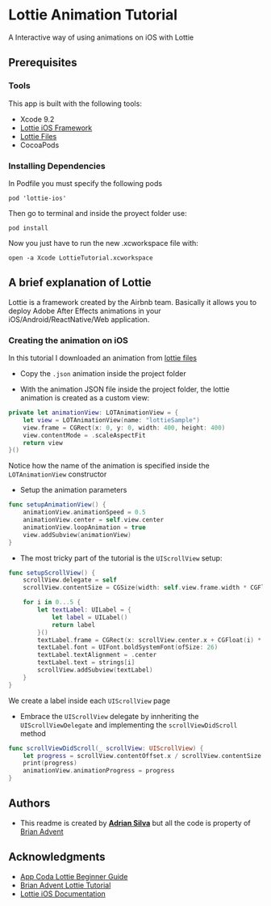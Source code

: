 # Lottie Animation Tutorial

A Interactive way of using animations on iOS with Lottie

## Prerequisites

### Tools

This app is built with the following tools:

* Xcode 9.2
* [Lottie iOS Framework](https://github.com/airbnb/lottie-ios)
* [Lottie Files](https://www.lottiefiles.com)
* CocoaPods

### Installing Dependencies

In Podfile you must specify the following pods

```
pod 'lottie-ios'
```

Then go to terminal and inside the proyect folder use:

```
pod install
```

Now you just have to run the new .xcworkspace file with:

```
open -a Xcode LottieTutorial.xcworkspace
```


## A brief explanation of Lottie

Lottie is a framework created by the Airbnb team. Basically it allows you to deploy Adobe After Effects animations in your iOS/Android/ReactNative/Web application.

### Creating the animation on iOS

In this tutorial I downloaded an animation from [lottie files](https://www.lottiefiles.com)

* Copy the `.json` animation inside the project folder

* With the animation JSON file inside the project folder, the lottie animation is created as a custom view:

```Swift
private let animationView: LOTAnimationView = {
    let view = LOTAnimationView(name: "lottieSample")
    view.frame = CGRect(x: 0, y: 0, width: 400, height: 400)
    view.contentMode = .scaleAspectFit
    return view
}()
```

Notice how the name of the animation is specified inside the `LOTAnimationView` constructor

* Setup the animation parameters

```Swift
func setupAnimationView() {
    animationView.animationSpeed = 0.5
    animationView.center = self.view.center
    animationView.loopAnimation = true
    view.addSubview(animationView)
}
```

* The most tricky part of the tutorial is the `UIScrollView` setup:

```Swift
func setupScrollView() {
    scrollView.delegate = self
    scrollView.contentSize = CGSize(width: self.view.frame.width * CGFloat(strings.count), height: scrollView.frame.height)

    for i in 0...5 {
        let textLabel: UILabel = {
            let label = UILabel()
            return label
        }()
        textLabel.frame = CGRect(x: scrollView.center.x + CGFloat(i) * self.view.frame.width - 130, y: 50, width: 260, height: 30)
        textLabel.font = UIFont.boldSystemFont(ofSize: 26)
        textLabel.textAlignment = .center
        textLabel.text = strings[i]
        scrollView.addSubview(textLabel)
    }
}
```

We create a label inside each `UIScrollView` page

* Embrace the `UIScrollView` delegate by innheriting the `UIScrollViewDelegate` and implementing the `scrollViewDidScroll` method

```Swift
func scrollViewDidScroll(_ scrollView: UIScrollView) {
    let progress = scrollView.contentOffset.x / scrollView.contentSize.width
    print(progress)
    animationView.animationProgress = progress
}
```

## Authors

* This readme is created by [**Adrian Silva**](https://adri4silva.github.io) but all the code is property of [Brian Advent](https://github.com/brianadvent)

## Acknowledgments

- [App Coda Lottie Beginner Guide](https://www.appcoda.com/lottie-beginner-guide/)
- [Brian Advent Lottie Tutorial](https://www.youtube.com/watch?v=QyL-jp9bFdM)
- [Lottie iOS Documentation](https://github.com/airbnb/lottie-ios)
